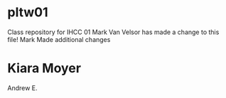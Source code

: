 # pltw01
Class repository for IHCC 01
Mark Van Velsor has made a change to this file!
Mark Made additional changes

Kiara Moyer
=======
Andrew E.

